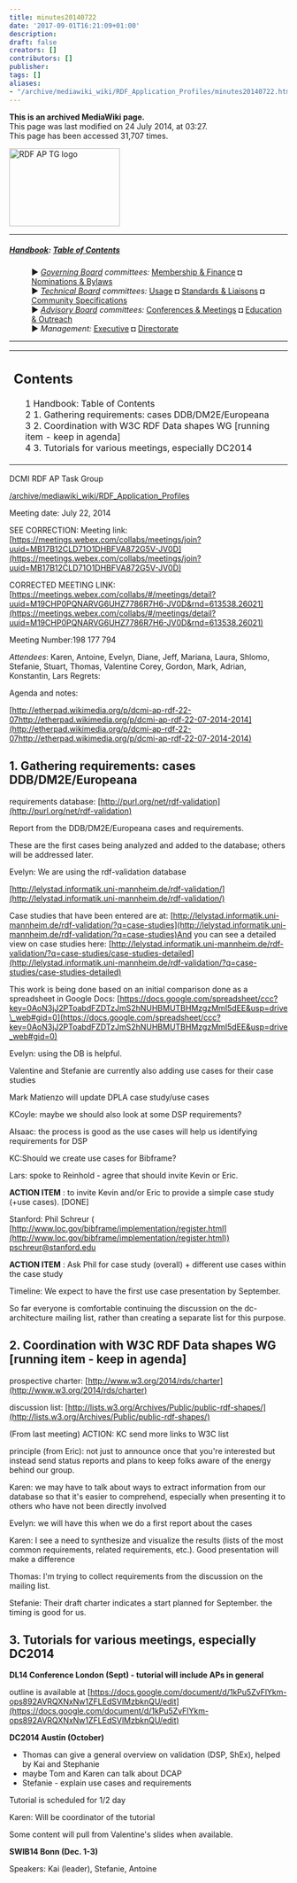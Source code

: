 ```yaml
---
title: minutes20140722
date: '2017-09-01T16:21:09+01:00'
description: 
draft: false
creators: []
contributors: []
publisher: 
tags: []
aliases:
- "/archive/mediawiki_wiki/RDF_Application_Profiles/minutes20140722.html"
---
```


 **This is an archived MediaWiki page.**  
This page was last modified on 24 July 2014, at 03:27.  
This page has been accessed 31,707 times.

[<img alt="RDF AP TG logo" src="/archive/mediawiki_wiki/images/RdfAP_tg.png" width="200" height="141">](/archive/mediawiki_wiki/images/RdfAP_tg.png "RDF AP TG logo")

* * *

##### [Handbook](/archive/mediawiki_wiki/DCMI_Handbook "DCMI Handbook"): [Table of Contents](/archive/mediawiki_wiki/DCMI_Handbook/ "DCMI Handbook") 
<dl>
<dd> ► <i><a href="/archive/mediawiki_wiki/DCMI_Governing_Board" title="DCMI Governing Board">Governing Board</a> committees:</i> <a href="/archive/mediawiki_wiki/DCMI_Governing_Board/finance" title="DCMI Governing Board/finance">Membership &amp; Finance</a> ◘ <a href="/archive/mediawiki_wiki/DCMI_Governing_Board/nominations" title="DCMI Governing Board/nominations">Nominations &amp; Bylaws</a> 
</dd>
<dd> ► <i><a href="/archive/mediawiki_wiki/DCMI_Technical_Board" title="DCMI Technical Board">Technical Board</a> committees:</i> <a href="/archive/mediawiki_wiki/DCMI_Technical_Board/usage" title="DCMI Technical Board/usage">Usage</a> ◘ <a href="/archive/mediawiki_wiki/DCMI_Technical_Board/standards" title="DCMI Technical Board/standards">Standards &amp; Liaisons</a> ◘ <a href="/archive/mediawiki_wiki/DCMI_Technical_Board/specifications" title="DCMI Technical Board/specifications">Community Specifications</a>
</dd>
<dd> ► <i><a href="/archive/mediawiki_wiki/DCMI_Advisory_Board" title="DCMI Advisory Board">Advisory Board</a> committees:</i> <a href="/archive/mediawiki_wiki/DCMI_Advisory_Board/meetings" title="DCMI Advisory Board/meetings">Conferences &amp; Meetings</a> ◘ <a href="/archive/mediawiki_wiki/DCMI_Advisory_Board/documentation" title="DCMI Advisory Board/documentation">Education &amp; Outreach</a>
</dd>
<dd> ► <i>Management:</i> <a href="/archive/mediawiki_wiki/Exec_Committee" title="Exec Committee">Executive</a> ◘ <a href="/archive/mediawiki_wiki/Exec_Committee/directorate" title="Exec Committee/directorate">Directorate</a>
</dd>
</dl>

* * *

<table id="toc" class="toc">
  <tr>
    <td>
      <div id="toctitle">
        <h2>Contents</h2>
      </div>
      <ul>
        <li class="toclevel-1"><a href="#Handbook:_Table_of_Contents"><span class="tocnumber">1</span> <span class="toctext">Handbook: Table of Contents</span></a></li>
        <li class="toclevel-1 tocsection-1"><a href="#1._Gathering_requirements:_cases_DDB.2FDM2E.2FEuropeana"><span class="tocnumber">2</span> <span class="toctext">1. Gathering requirements: cases DDB/DM2E/Europeana</span></a></li>
        <li class="toclevel-1 tocsection-2"><a href="#2._Coordination_with_W3C_RDF_Data_shapes_WG_.5Brunning_item_-_keep_in_agenda.5D"><span class="tocnumber">3</span> <span class="toctext">2. Coordination with W3C RDF Data shapes WG [running item - keep in agenda]</span></a></li>
        <li class="toclevel-1 tocsection-3"><a href="#3._Tutorials_for_various_meetings.2C_especially_DC2014"><span class="tocnumber">4</span> <span class="toctext">3. Tutorials for various meetings, especially DC2014</span></a></li>
      </ul>
    </td>
  </tr>
</table>


DCMI RDF AP Task Group

[/archive/mediawiki_wiki/RDF\_Application\_Profiles](/archive/mediawiki_wiki/RDF_Application_Profiles)

Meeting date: July 22, 2014

SEE CORRECTION: Meeting link: [https://meetings.webex.com/collabs/meetings/join?uuid=MB17B12CLD71O1DHBFVA872G5V-JV0D](https://meetings.webex.com/collabs/meetings/join?uuid=MB17B12CLD71O1DHBFVA872G5V-JV0D)

CORRECTED MEETING LINK: [https://meetings.webex.com/collabs/#/meetings/detail?uuid=M19CHP0PQNARVG6UHZ7786R7H6-JV0D&rnd=613538.26021](https://meetings.webex.com/collabs/#/meetings/detail?uuid=M19CHP0PQNARVG6UHZ7786R7H6-JV0D&rnd=613538.26021)

Meeting Number:198 177 794

_Attendees_: Karen, Antoine, Evelyn, Diane, Jeff, Mariana, Laura, Shlomo, Stefanie, Stuart, Thomas, Valentine Corey, Gordon, Mark, Adrian, Konstantin, Lars Regrets:

Agenda and notes:

[http://etherpad.wikimedia.org/p/dcmi-ap-rdf-22-07http://etherpad.wikimedia.org/p/dcmi-ap-rdf-22-07-2014-2014](http://etherpad.wikimedia.org/p/dcmi-ap-rdf-22-07http://etherpad.wikimedia.org/p/dcmi-ap-rdf-22-07-2014-2014)

## 1. Gathering requirements: cases DDB/DM2E/Europeana

requirements database: [http://purl.org/net/rdf-validation](http://purl.org/net/rdf-validation)

Report from the DDB/DM2E/Europeana cases and requirements.

These are the first cases being analyzed and added to the database; others will be addressed later.

Evelyn: We are using the rdf-validation database

[http://lelystad.informatik.uni-mannheim.de/rdf-validation/](http://lelystad.informatik.uni-mannheim.de/rdf-validation/)

Case studies that have been entered are at: [http://lelystad.informatik.uni-mannheim.de/rdf-validation/?q=case-studies](http://lelystad.informatik.uni-mannheim.de/rdf-validation/?q=case-studies)And you can see a detailed view on case studies here: [http://lelystad.informatik.uni-mannheim.de/rdf-validation/?q=case-studies/case-studies-detailed](http://lelystad.informatik.uni-mannheim.de/rdf-validation/?q=case-studies/case-studies-detailed)

This work is being done based on an initial comparison done as a spreadsheet in Google Docs: [https://docs.google.com/spreadsheet/ccc?key=0AoN3jJ2PToabdFZDTzJmS2hNUHBMUTBHMzgzMmI5dEE&usp=drive\_web#gid=0](https://docs.google.com/spreadsheet/ccc?key=0AoN3jJ2PToabdFZDTzJmS2hNUHBMUTBHMzgzMmI5dEE&usp=drive_web#gid=0)

Evelyn: using the DB is helpful.

Valentine and Stefanie are currently also adding use cases for their case studies

Mark Matienzo will update DPLA case study/use cases

KCoyle: maybe we should also look at some DSP requirements?

AIsaac: the process is good as the use cases will help us identifying requirements for DSP

KC:Should we create use cases for Bibframe?

Lars: spoke to Reinhold - agree that should invite Kevin or Eric.

**ACTION ITEM** : to invite Kevin and/or Eric to provide a simple case study (+use cases). [DONE]

Stanford: Phil Schreur ( [http://www.loc.gov/bibframe/implementation/register.html](http://www.loc.gov/bibframe/implementation/register.html)) pschreur@stanford.edu

**ACTION ITEM** : Ask Phil for case study (overall) + different use cases within the case study

Timeline: We expect to have the first use case presentation by September.

So far everyone is comfortable continuing the discussion on the dc-architecture mailing list, rather than creating a separate list for this purpose.

## 2. Coordination with W3C RDF Data shapes WG [running item - keep in agenda]

prospective charter: [http://www.w3.org/2014/rds/charter](http://www.w3.org/2014/rds/charter)

discussion list: [http://lists.w3.org/Archives/Public/public-rdf-shapes/](http://lists.w3.org/Archives/Public/public-rdf-shapes/)

(From last meeting) ACTION: KC send more links to W3C list

principle (from Eric): not just to announce once that you're interested but instead send status reports and plans to keep folks aware of the energy behind our group.

Karen: we may have to talk about ways to extract information from our database so that it's easier to comprehend, especially when presenting it to others who have not been directly involved

Evelyn: we will have this when we do a first report about the cases

Karen: I see a need to synthesize and visualize the results (lists of the most common requirements, related requirements, etc.). Good presentation will make a difference

Thomas: I'm trying to collect requirements from the discussion on the mailing list.

Stefanie: Their draft charter indicates a start planned for September. the timing is good for us.

## 3. Tutorials for various meetings, especially DC2014

**DL14 Conference London (Sept) - tutorial will include APs in general**

outline is available at [https://docs.google.com/document/d/1kPu5ZvFlYkm-ops892AVRQXNxNw1ZFLEdSVlMzbknQU/edit](https://docs.google.com/document/d/1kPu5ZvFlYkm-ops892AVRQXNxNw1ZFLEdSVlMzbknQU/edit)

**DC2014 Austin (October)**

- Thomas can give a general overview on validation (DSP, ShEx), helped by Kai and Stephanie
- maybe Tom and Karen can talk about DCAP
- Stefanie - explain use cases and requirements

Tutorial is scheduled for 1/2 day

Karen: Will be coordinator of the tutorial

Some content will pull from Valentine's slides when available.

**SWIB14 Bonn (Dec. 1-3)**

Speakers: Kai (leader), Stefanie, Antoine

